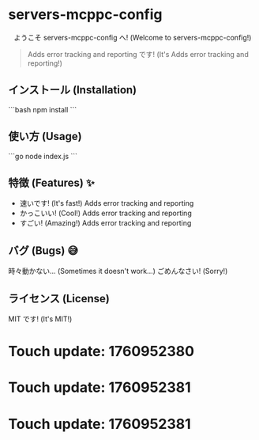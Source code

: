 # servers-mcppc-config

<p align="center">
  ようこそ servers-mcppc-config へ! (Welcome to servers-mcppc-config!)
</p>

> Adds error tracking and reporting です! (It's Adds error tracking and reporting!)

## インストール (Installation)

\`\`\`bash
npm install
\`\`\`

## 使い方 (Usage)

\`\`\`go
node index.js
\`\`\`

## 特徴 (Features) ✨

- 速いです! (It's fast!) Adds error tracking and reporting
- かっこいい! (Cool!) Adds error tracking and reporting
- すごい! (Amazing!) Adds error tracking and reporting

## バグ (Bugs) 😅

時々動かない... (Sometimes it doesn't work...)
ごめんなさい! (Sorry!)

## ライセンス (License)

MIT です! (It's MIT!)

# Touch update: 1760952380

# Touch update: 1760952381

# Touch update: 1760952381
